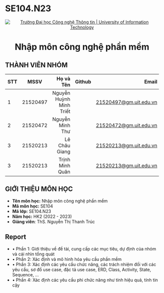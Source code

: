 # SE104.N23

<!-- Banner -->
<p align="center">
  <a href="https://www.uit.edu.vn/" title="Trường Đại học Công nghệ Thông tin" style="border: none;">
    <img src="https://i.imgur.com/WmMnSRt.png" alt="Trường Đại học Công nghệ Thông tin | University of Information Technology">
  </a>
</p>

<h1 align="center"><b>Nhập môn công nghệ phần mềm</b></h>

## THÀNH VIÊN NHÓM
|STT| MSSV      | Họ và Tên       | Github                                                  | Email                   |
|---|:---------:| ---------------:|--------------------------------------------------------:|-------------------------:
| 1 | 21520497  | Nguyễn Huỳnh Minh Triết  |  |21520497@gm.uit.edu.vn   |
| 2 | 21520472  | Nguyễn Minh Thư |[]()            |21520472@gm.uit.edu.vn|
| 3 | 21520213  | Lê Châu Giang  |[]()        |21520213@gm.uit.edu.vn   |
| 3 | 21520213  | Trịnh Minh Quân  |[]()        |21520213@gm.uit.edu.vn   |

## GIỚI THIỆU MÔN HỌC
* **Tên môn học:** Nhập môn công nghệ phần mềm
* **Mã môn học:** SE104
* **Mã lớp:** SE104.N23
* **Năm học:** HK2 (2022 - 2023)
* **Giảng viên**: ThS. Nguyễn Thị Thanh Trúc

## Report
* •	Phần 1: Giới thiệu về đề tài, cung cấp các mục tiêu, dự định của nhóm và cái nhìn tổng quát
* •	Phần 2: Xác định và mô hình hóa yêu cầu phần mềm
* •	Phần 3: Xác định các yêu cầu chức năng, các trách nhiệm đối với các yêu cầu, sơ đồ use case, đặc tả use case, ERD, Class, Activity, State, Sequence, … 
* •	Phần 4: Xác định các yêu cầu phi chức năng như tính hiệu quả, tính tin cậy
